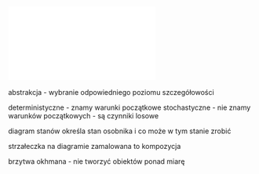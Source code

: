 ![Simulation1](Notatki/Semestr%202/Programowanie%20obiektowe/Wyk%C5%82ady/Wyk%C5%82ad%205/Simulation1.pdf)

abstrakcja - wybranie odpowiedniego poziomu szczegółowości

deterministyczne - znamy warunki początkowe
stochastyczne - nie znamy warunków początkowych - są czynniki losowe

diagram stanów określa stan osobnika i co może w tym stanie zrobić

strzałeczka na diagramie zamalowana to kompozycja

brzytwa okhmana - nie tworzyć obiektów ponad miarę
